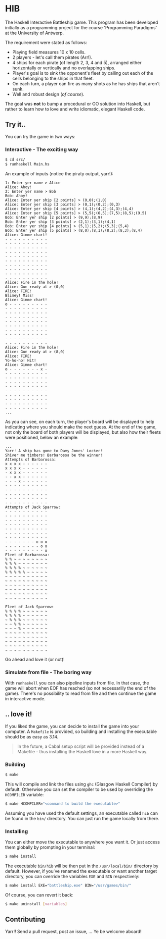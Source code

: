 # HIB
The Haskell Interactive Battleship game. This program has been developed
initially as a programming project for the course 'Programming Paradigms' at
the University of Antwerp.

The requirement were stated as follows:

* Playing field measures 10 x 10 cells.
* 2 players - let's call them pirates (Arr!).
* 4 ships for each pirate (of length 2, 3, 4 and 5), arranged either
  horizontally or vertically and no overlapping ships.
* Player's goal is to sink the opponent's fleet by calling out each of the
  cells belonging to the ships in that fleet.
* On each turn, a player can fire as many shots as he has ships that aren't
  sunk.
* Well and robust design (*of course*).

The goal was **not** to bump a procedural or OO solution into Haskell, but
rather to learn how to love and write idiomatic, elegant Haskell code.

## Try it..
You can try the game in two ways:

### Interactive - The exciting way
```sh
$ cd src/
$ runhaskell Main.hs
```

An example of inputs (notice the piraty output, yarr!):

```no-highlight
1: Enter yer name > Alice
Alice: Ahoy!
2: Enter yer name > Bob
Bob: Ahoy!
Alice: Enter yer ship [2 points] > (0,0);(1,0)
Alice: Enter yer ship [3 points] > (0,1);(0,2);(0,3)
Alice: Enter yer ship [4 points] > (4,1);(4,2);(4,3);(4,4)
Alice: Enter yer ship [5 points] > (5,5);(6,5);(7,5);(8,5);(9,5)
Bob: Enter yer ship [2 points] > (9,9);(8,9)
Bob: Enter yer ship [3 points] > (2,1);(3,1);(4,1)
Bob: Enter yer ship [4 points] > (5,1);(5,2);(5,3);(5,4)
Bob: Enter yer ship [5 points] > (8,0);(8,1);(8,2);(8,3);(8,4)
Alice: Gimme chart!
- - - - - - - - - - 
- - - - - - - - - - 
- - - - - - - - - - 
- - - - - - - - - - 
- - - - - - - - - - 
- - - - - - - - - - 
- - - - - - - - - - 
- - - - - - - - - - 
- - - - - - - - - - 
- - - - - - - - - - 
Alice: Fire in the hole!
Alice: Gun ready at > (0,0)
Alice: FIRE!
Blimey! Miss!
Alice: Gimme chart!
o - - - - - - - - - 
- - - - - - - - - - 
- - - - - - - - - - 
- - - - - - - - - - 
- - - - - - - - - - 
- - - - - - - - - - 
- - - - - - - - - - 
- - - - - - - - - - 
- - - - - - - - - - 
- - - - - - - - - - 
Alice: Fire in the hole!
Alice: Gun ready at > (8,0)
Alice: FIRE!
Yo-ho-ho! Hit!
Alice: Gimme chart!
o - - - - - - - x - 
- - - - - - - - - - 
- - - - - - - - - - 
- - - - - - - - - - 
- - - - - - - - - - 
- - - - - - - - - - 
- - - - - - - - - - 
- - - - - - - - - - 
- - - - - - - - - - 
- - - - - - - - - - 
...
```

As you can see, on each turn, the player's board will be displayed to help
indicating where you should make the next guess. At the end of the game, not
only the board of both players will be displayed, but also how their fleets
were positioned, below an example:

```no-highlight
...
Yarr! A ship has gone to Davy Jones' Locker!
Shiver me timbers! Barbarossa be the winner!
Attempts of Barbarossa:
x x x x - - - - - -
x x x x - - - - - - 
- x x x - - - - - - 
- - x x - - - - - - 
- - - x - - - - - - 
- - - - - - - - - - 
- - - - - - - - - - 
- - - - - - - - - - 
- - - - - - - - - - 
- - - - - - - - - - 
Attempts of Jack Sparrow:
- - - - - - - - - - 
- - - - - - - - - - 
- - - - - - - - - - 
- - - - - - - - - - 
- - - - - - - - - - 
- - - - - - - - - - 
- - - - - - - - - - 
- - - - - - - o o o
- - - - - - - - o o
- - - - - - - - - o
Fleet of Barbarossa:
% % ~ ~ ~ ~ ~ ~ ~ ~
% % % ~ ~ ~ ~ ~ ~ ~
% % % % ~ ~ ~ ~ ~ ~
% % % % % ~ ~ ~ ~ ~
~ ~ ~ ~ ~ ~ ~ ~ ~ ~
~ ~ ~ ~ ~ ~ ~ ~ ~ ~
~ ~ ~ ~ ~ ~ ~ ~ ~ ~
~ ~ ~ ~ ~ ~ ~ ~ ~ ~
~ ~ ~ ~ ~ ~ ~ ~ ~ ~
~ ~ ~ ~ ~ ~ ~ ~ ~ ~

Fleet of Jack Sparrow:
% % % % ~ ~ ~ ~ ~ ~
% % % % ~ ~ ~ ~ ~ ~
~ % % % ~ ~ ~ ~ ~ ~
~ ~ % % ~ ~ ~ ~ ~ ~
~ ~ ~ % ~ ~ ~ ~ ~ ~
~ ~ ~ ~ ~ ~ ~ ~ ~ ~
~ ~ ~ ~ ~ ~ ~ ~ ~ ~
~ ~ ~ ~ ~ ~ ~ ~ ~ ~
~ ~ ~ ~ ~ ~ ~ ~ ~ ~
~ ~ ~ ~ ~ ~ ~ ~ ~ ~
```

Go ahead and love it (or not)!

### Simulate from file - The boring way
With `runhaskell` you can also pipeline inputs from file. In that case, the
game will abort when EOF has reached (so not necessarilly the end of the game).
There's no possibility to read from file and then continue the game in
interactive mode.

## .. love it!
If you liked the game, you can decide to install the game into your computer.
A `Makefile` is provided, so building and installing the executable should be
as easy as 3.14.

> In the future, a Cabal setup script will be provided instead of a Makefile -
> thus installing the Haskell love in a more Haskell way.

### Building
```sh
$ make
```

This will compile and link the files using `ghc` (Glasgow Haskell Compiler) by
default. Otherwise you can set the compiler to be used by overriding the
`HCOMPILER` variable:

```sh
$ make HCOMPILER="<command to build the executable>"
```

Assuming you have used the default settings, an executable called `hib` can be
found in the `bin/` directory. You can just run the game locally from there.

### Installing
You can either move the executable to anywhere you want it. Or just access them
globally by prompting in your terminal:

```sh
$ make install
```

The executable `bin/hib` will be then put in the `/usr/local/bin/` directory by
default. However, if you've renamed the executable or want another target
directory, you can override the variables `EXE` and `BIN` respectively:

```sh
$ make install EXE="battleship.exe" BIN="/usr/games/bin/"
```

Of course, you can revert it back:

```sh
$ make uninstall [variables]
```

## Contributing
Yarr!! Send a pull request, post an issue, ... Ye be welcome aboard!
